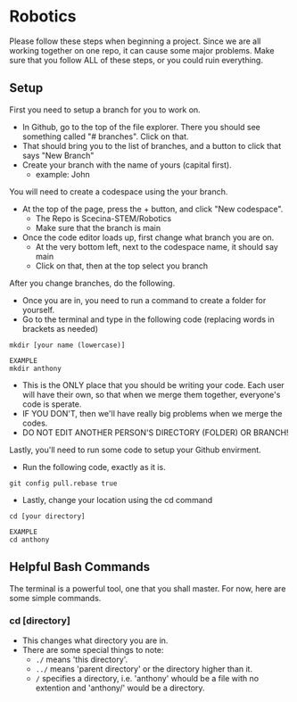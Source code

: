 # Robotics
Please follow these steps when beginning a project. 
Since we are all working together on one repo, it can cause some major problems.
Make sure that you follow ALL of these steps, or you could ruin everything.
## Setup
First you need to setup a branch for you to work on.
* In Github, go to the top of the file explorer. There you should see something called "# branches". Click on that.
* That should bring you to the list of branches, and a button to click that says "New Branch"
* Create your branch with the name of yours (capital first).
  * example: John

You will need to create a codespace using the your branch.
* At the top of the page, press the + button, and click "New codespace".
  * The Repo is Scecina-STEM/Robotics
  * Make sure that the branch is main
* Once the code editor loads up, first change what branch you are on.
  * At the very bottom left, next to the codespace name, it should say main
  * Click on that, then at the top select you branch

After you change branches, do the following.
* Once you are in, you need to run a command to create a folder for yourself.
* Go to the terminal and type in the following code (replacing words in brackets as needed)

```
mkdir [your name (lowercase)]
```

```
EXAMPLE
mkdir anthony
```

* This is the ONLY place that you should be writing your code. Each user will have their own, so that when we merge them together, everyone's code is sperate.
* IF YOU DON'T, then we'll have really big problems when we merge the codes.
* DO NOT EDIT ANOTHER PERSON'S DIRECTORY (FOLDER) OR BRANCH!

Lastly, you'll need to run some code to setup your Github envirment.
* Run the following code, exactly as it is.
```
git config pull.rebase true
```
* Lastly, change your location using the cd command
```
cd [your directory]
```

```
EXAMPLE
cd anthony
```

## Helpful Bash Commands

The terminal is a powerful tool, one that you shall master. For now, here are some simple commands.

### cd [directory]

* This changes what directory you are in.
* There are some special things to note:
  * ```./``` means 'this directory'.
  * ```../``` means 'parent directory' or the directory higher than it.
  * ```/``` specifies a directory, i.e. 'anthony' whould be a file with no extention and 'anthony/' would be a directory.
